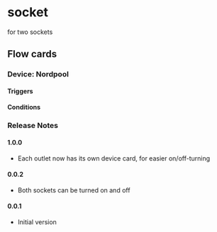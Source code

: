 # socket

for two sockets

## Flow cards 

### Device: Nordpool

#### Triggers

#### Conditions


### Release Notes

#### 1.0.0
- Each outlet now has its own device card, for easier on/off-turning

#### 0.0.2
- Both sockets can be turned on and off

#### 0.0.1
- Initial version